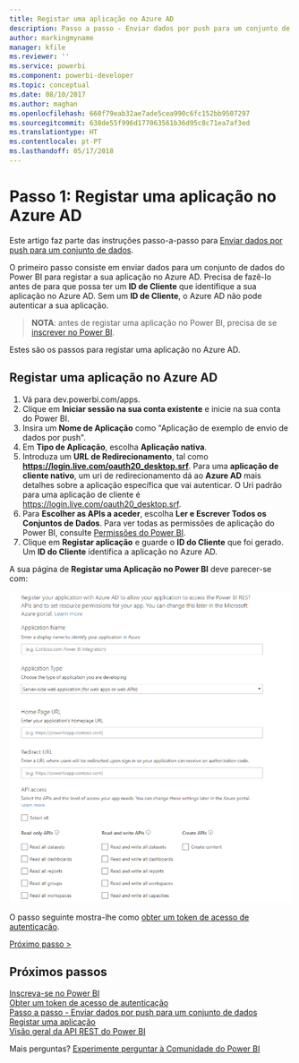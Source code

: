 ```yaml
---
title: Registar uma aplicação no Azure AD
description: Passo a passo - Enviar dados por push para um conjunto de dados - Registar uma aplicação com o Azure AD
author: markingmyname
manager: kfile
ms.reviewer: ''
ms.service: powerbi
ms.component: powerbi-developer
ms.topic: conceptual
ms.date: 08/10/2017
ms.author: maghan
ms.openlocfilehash: 660f79eab32ae7ade5cea990c6fc152bb9507297
ms.sourcegitcommit: 638de55f996d177063561b36d95c8c71ea7af3ed
ms.translationtype: HT
ms.contentlocale: pt-PT
ms.lasthandoff: 05/17/2018
---
```

# <a name="step-1-register-an-app-with-azure-ad"></a>Passo 1: Registar uma aplicação no Azure AD
Este artigo faz parte das instruções passo-a-passo para [Enviar dados por push para um conjunto de dados](walkthrough-push-data.md).

O primeiro passo consiste em enviar dados para um conjunto de dados do Power BI para registar a sua aplicação no Azure AD. Precisa de fazê-lo antes de para que possa ter um **ID de Cliente** que identifique a sua aplicação no Azure AD. Sem um **ID de Cliente**, o Azure AD não pode autenticar a sua aplicação.

> **NOTA**: antes de registar uma aplicação no Power BI, precisa de se [inscrever no Power BI](create-an-azure-active-directory-tenant.md).
> 
> 

Estes são os passos para registar uma aplicação no Azure AD.

## <a name="register-an-app-in-azure-ad"></a>Registar uma aplicação no Azure AD
1. Vá para dev.powerbi.com/apps.
2. Clique em **Iniciar sessão na sua conta existente** e inicie na sua conta do Power BI.
3. Insira um **Nome de Aplicação** como "Aplicação de exemplo de envio de dados por push".
4. Em **Tipo de Aplicação**, escolha **Aplicação nativa**.
5. Introduza um **URL de Redirecionamento**, tal como **https://login.live.com/oauth20_desktop.srf**. Para uma **aplicação de cliente nativo**, um uri de redirecionamento dá ao **Azure AD** mais detalhes sobre a aplicação específica que vai autenticar. O Uri padrão para uma aplicação de cliente é https://login.live.com/oauth20_desktop.srf.
6. Para **Escolher as APIs a aceder**, escolha **Ler e Escrever Todos os Conjuntos de Dados**. Para ver todas as permissões de aplicação do Power BI, consulte [Permissões do Power BI](power-bi-permissions.md).
7. Clique em **Registar aplicação** e guarde o **ID do Cliente** que foi gerado. Um **ID do Cliente** identifica a aplicação no Azure AD.

A sua página de **Registar uma Aplicação no Power BI** deve parecer-se com:

![](media/walkthrough-push-data-register-app-with-azure-ad/powerbi-developer-sample-register-app.png)

O passo seguinte mostra-lhe como [obter um token de acesso de autenticação](walkthrough-push-data-get-token.md).

[Próximo passo >](walkthrough-push-data-get-token.md)

## <a name="next-steps"></a>Próximos passos
[Inscreva-se no Power BI](create-an-azure-active-directory-tenant.md)  
[Obter um token de acesso de autenticação](walkthrough-push-data-get-token.md)  
[Passo a passo - Enviar dados por push para um conjunto de dados](walkthrough-push-data.md)  
[Registar uma aplicação](register-app.md)  
[Visão geral da API REST do Power BI](overview-of-power-bi-rest-api.md)  

Mais perguntas? [Experimente perguntar à Comunidade do Power BI](http://community.powerbi.com/)


